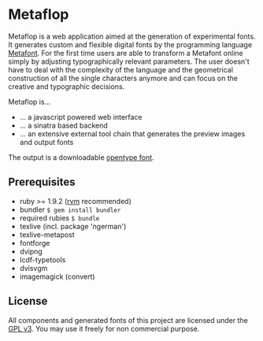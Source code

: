 # Metaflop

Metaflop is a web application aimed at the generation of experimental fonts. It generates custom and flexible digital fonts by the programming language [Metafont](http://en.wikipedia.org/wiki/Metafont). For the first time users are able to transform a Metafont online simply by adjusting typographically relevant parameters. The user doesn't have to deal with the complexity of the language and the geometrical construction of all the single characters anymore and can focus on the creative and typographic decisions.

Metaflop is...

* ... a javascript powered web interface
* ... a sinatra based backend
* ... an extensive external tool chain that generates the preview images and output fonts

The output is a downloadable [opentype font](http://en.wikipedia.org/wiki/OpenType).

## Prerequisites

* ruby >= 1.9.2 ([rvm](http://beginrescueend.com/) recommended)
* bundler
  ``$ gem install bundler``
* required rubies
  ``$ bundle``
* texlive (incl. package 'ngerman')
* texlive-metapost
* fontforge
* dvipng
* lcdf-typetools
* dvisvgm
* imagemagick (convert)

## License

All components and generated fonts of this project are licensed under the [GPL v3](http://www.gnu.org/copyleft/gpl.html). 
You may use it freely for non commercial purpose.
